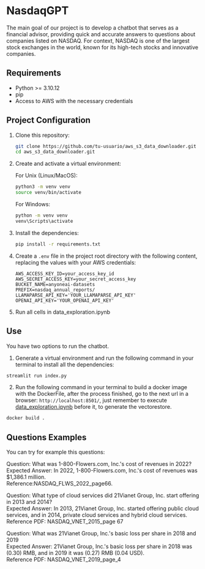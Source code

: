 # NasdaqGPT

The main goal of our project is to develop a chatbot that serves as a financial advisor, providing quick and accurate answers to questions about companies listed on NASDAQ. For context, NASDAQ is one of the largest stock exchanges in the world, known for its high-tech stocks and innovative companies.

## Requirements

- Python >= 3.10.12
- pip
- Access to AWS with the necessary credentials

## Project Configuration

1. Clone this repository:

    ```bash
    git clone https://github.com/tu-usuario/aws_s3_data_downloader.git
    cd aws_s3_data_downloader.git
    ```

2. Create and activate a virtual environment:

    For Unix (Linux/MacOS):

    ```bash
    python3 -m venv venv
    source venv/bin/activate
    ```

    For Windows:

    ```bash
    python -m venv venv
    venv\Scripts\activate
    ```

3. Install the dependencies:

    ```bash
    pip install -r requirements.txt
    ```

4. Create a `.env` file in the project root directory with the following content, replacing the values ​​with your AWS credentials:

    ```env
    AWS_ACCESS_KEY_ID=your_access_key_id
    AWS_SECRET_ACCESS_KEY=your_secret_access_key
    BUCKET_NAME=anyoneai-datasets
    PREFIX=nasdaq_annual_reports/
    LLAMAPARSE_API_KEY='YOUR_LLAMAPARSE_API_KEY'
    OPENAI_API_KEY='YOUR_OPENAI_API_KEY'
    ```
5. Run all cells in data_exploration.ipynb

## Use

You have two options to run the chatbot.  
1. Generate a virtual environment and run the following command in your terminal to install all the dependencies:
```bash
streamlit run index.py
```
2. Run the following command in your terminal to build a docker image with the DockerFile, after the process finished, go to the next url in a browser: `http://localhost:8501/`, just remember to execute [data_exploration.ipynb](notebooks%2Fdata_exploration.ipynb) before it, to generate the vectorestore. 
```bash
docker build .
```



## Questions Examples

You can try for example this questions:

Question: What was 1-800-Flowers.com, Inc.'s cost of revenues in 2022?  
Expected Answer: In 2022, 1-800-Flowers.com, Inc.'s cost of revenues was $1,386.1 million.  
Reference:NASDAQ_FLWS_2022_page66.

Question: What type of cloud services did 21Vianet Group, Inc. start offering in 2013 and 2014?  
Expected Answer: In 2013, 21Vianet Group, Inc. started offering public cloud services, and in 2014, private cloud services and hybrid cloud services.  
Reference PDF: NASDAQ_VNET_2015_page 67

Question: What was 21Vianet Group, Inc.'s basic loss per share in 2018 and 2019  
Expected Answer: 21Vianet Group, Inc.'s basic loss per share in 2018 was (0.30) RMB, and in 2019 it was (0.27) RMB (0.04 USD).  
Reference PDF: NASDAQ_VNET_2019_page_4